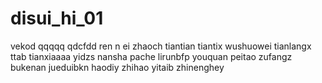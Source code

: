 # disui_hi_01
vekod
qqqqq
qdcfdd
ren n ei
zhaoch
tiantian
tiantix
wushuowei
tianlangx
ttab
tianxiaaaa
yidzs
nansha
pache
lirunbfp
youquan
peitao
zufangz
bukenan
jueduibkn
haodiy
zhihao
yitaib
zhinenghey
